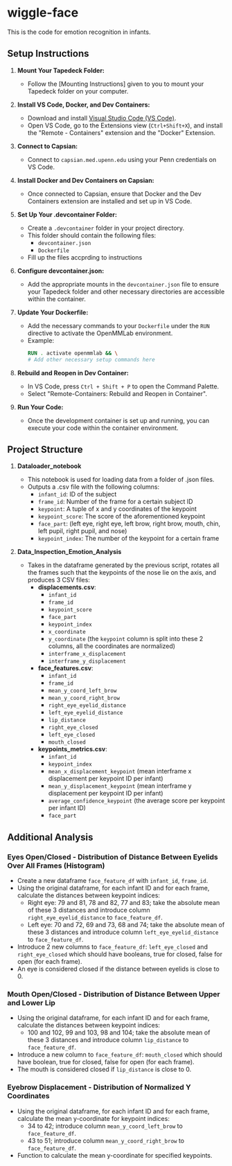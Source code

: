 # wiggle-face

This is the code for emotion recognition in infants.

## Setup Instructions
1. **Mount Your Tapedeck Folder:**
   - Follow the [Mounting Instructions] given to you to mount your Tapedeck folder on your computer.

2. **Install VS Code, Docker, and Dev Containers:**
   - Download and install [Visual Studio Code (VS Code)](https://code.visualstudio.com/).
   - Open VS Code, go to the Extensions view (`Ctrl+Shift+X`), and install the "Remote - Containers" extension and the "Docker" Extension.

3. **Connect to Capsian:**
   - Connect to `capsian.med.upenn.edu` using your Penn credentials on VS Code.

4. **Install Docker and Dev Containers on Capsian:**
   - Once connected to Capsian, ensure that Docker and the Dev Containers extension are installed and set up in VS Code.

5. **Set Up Your .devcontainer Folder:**
   - Create a `.devcontainer` folder in your project directory.
   - This folder should contain the following files:
     - `devcontainer.json`
     - `Dockerfile`
   - Fill up the files accprding to instructions

6. **Configure devcontainer.json:**
   - Add the appropriate mounts in the `devcontainer.json` file to ensure your Tapedeck folder and other necessary directories are accessible within the container.

7. **Update Your Dockerfile:**
   - Add the necessary commands to your `Dockerfile` under the `RUN` directive to activate the OpenMMLab environment.
   - Example:
     ```Dockerfile
     RUN . activate openmmlab && \
     # Add other necessary setup commands here
     ```

8. **Rebuild and Reopen in Dev Container:**
   - In VS Code, press `Ctrl + Shift + P` to open the Command Palette.
   - Select "Remote-Containers: Rebuild and Reopen in Container".

9. **Run Your Code:**
   - Once the development container is set up and running, you can execute your code within the container environment.

## Project Structure

1. **Dataloader_notebook**
   - This notebook is used for loading data from a folder of .json files.
   - Outputs a .csv file with the following columns:
     - `infant_id`: ID of the subject
     - `frame_id`: Number of the frame for a certain subject ID
     - `keypoint`: A tuple of x and y coordinates of the keypoint
     - `keypoint_score`: The score of the aforementioned keypoint
     - `face_part`: (left eye, right eye, left brow, right brow, mouth, chin, left pupil, right pupil, and nose)
     - `keypoint_index`: The number of the keypoint for a certain frame

2. **Data_Inspection_Emotion_Analysis**
   - Takes in the dataframe generated by the previous script, rotates all the frames such that the keypoints of the nose lie on the axis, and produces 3 CSV files:
     - **displacements.csv**:
       - `infant_id`
       - `frame_id`
       - `keypoint_score`
       - `face_part`
       - `keypoint_index`
       - `x_coordinate`
       - `y_coordinate` (the `keypoint` column is split into these 2 columns, all the coordinates are normalized)
       - `interframe_x_displacement`
       - `interframe_y_displacement`
     - **face_features.csv**:
       - `infant_id`
       - `frame_id`
       - `mean_y_coord_left_brow`
       - `mean_y_coord_right_brow`
       - `right_eye_eyelid_distance`
       - `left_eye_eyelid_distance`
       - `lip_distance`
       - `right_eye_closed`
       - `left_eye_closed`
       - `mouth_closed`
     - **keypoints_metrics.csv**:
       - `infant_id`
       - `keypoint_index`
       - `mean_x_displacement_keypoint` (mean interframe x displacement per keypoint ID per infant)
       - `mean_y_displacement_keypoint` (mean interframe y displacement per keypoint ID per infant)
       - `average_confidence_keypoint` (the average score per keypoint per infant ID)
       - `face_part`

## Additional Analysis

### Eyes Open/Closed - Distribution of Distance Between Eyelids Over All Frames (Histogram)

- Create a new dataframe `face_feature_df` with `infant_id`, `frame_id`.
- Using the original dataframe, for each infant ID and for each frame, calculate the distances between keypoint indices:
  - Right eye: 79 and 81, 78 and 82, 77 and 83; take the absolute mean of these 3 distances and introduce column `right_eye_eyelid_distance` to `face_feature_df`.
  - Left eye: 70 and 72, 69 and 73, 68 and 74; take the absolute mean of these 3 distances and introduce column `left_eye_eyelid_distance` to `face_feature_df`.
- Introduce 2 new columns to `face_feature_df`: `left_eye_closed` and `right_eye_closed` which should have booleans, true for closed, false for open (for each frame).
- An eye is considered closed if the distance between eyelids is close to 0.

### Mouth Open/Closed - Distribution of Distance Between Upper and Lower Lip

- Using the original dataframe, for each infant ID and for each frame, calculate the distances between keypoint indices:
  - 100 and 102, 99 and 103, 98 and 104; take the absolute mean of these 3 distances and introduce column `lip_distance` to `face_feature_df`.
- Introduce a new column to `face_feature_df`: `mouth_closed` which should have boolean, true for closed, false for open (for each frame).
- The mouth is considered closed if `lip_distance` is close to 0.

### Eyebrow Displacement - Distribution of Normalized Y Coordinates

- Using the original dataframe, for each infant ID and for each frame, calculate the mean y-coordinate for keypoint indices:
  - 34 to 42; introduce column `mean_y_coord_left_brow` to `face_feature_df`.
  - 43 to 51; introduce column `mean_y_coord_right_brow` to `face_feature_df`.
- Function to calculate the mean y-coordinate for specified keypoints.